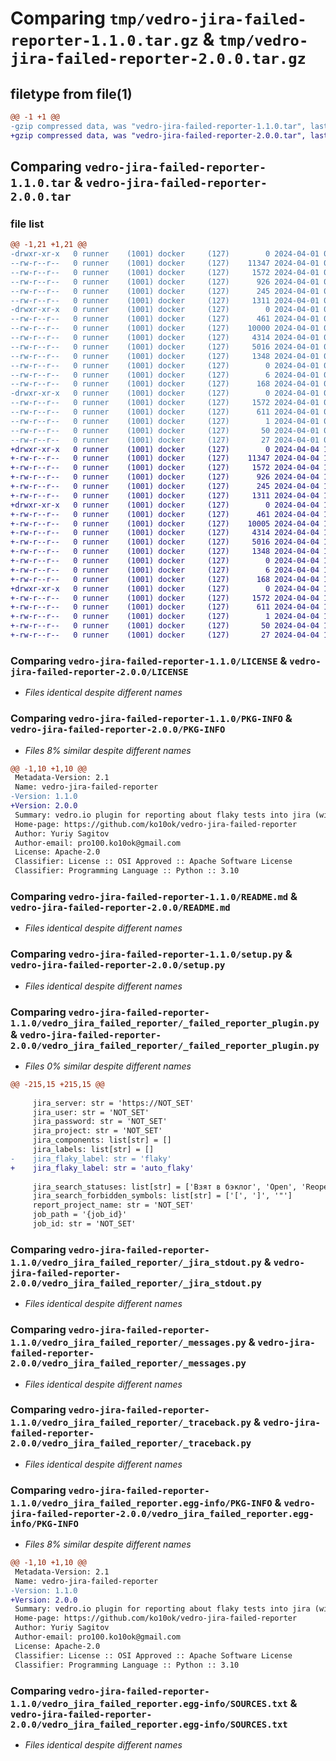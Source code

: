 # Comparing `tmp/vedro-jira-failed-reporter-1.1.0.tar.gz` & `tmp/vedro-jira-failed-reporter-2.0.0.tar.gz`

## filetype from file(1)

```diff
@@ -1 +1 @@
-gzip compressed data, was "vedro-jira-failed-reporter-1.1.0.tar", last modified: Mon Apr  1 03:41:36 2024, max compression
+gzip compressed data, was "vedro-jira-failed-reporter-2.0.0.tar", last modified: Thu Apr  4 15:46:30 2024, max compression
```

## Comparing `vedro-jira-failed-reporter-1.1.0.tar` & `vedro-jira-failed-reporter-2.0.0.tar`

### file list

```diff
@@ -1,21 +1,21 @@
-drwxr-xr-x   0 runner    (1001) docker     (127)        0 2024-04-01 03:41:36.834245 vedro-jira-failed-reporter-1.1.0/
--rw-r--r--   0 runner    (1001) docker     (127)    11347 2024-04-01 03:41:27.000000 vedro-jira-failed-reporter-1.1.0/LICENSE
--rw-r--r--   0 runner    (1001) docker     (127)     1572 2024-04-01 03:41:36.834245 vedro-jira-failed-reporter-1.1.0/PKG-INFO
--rw-r--r--   0 runner    (1001) docker     (127)      926 2024-04-01 03:41:27.000000 vedro-jira-failed-reporter-1.1.0/README.md
--rw-r--r--   0 runner    (1001) docker     (127)      245 2024-04-01 03:41:36.834245 vedro-jira-failed-reporter-1.1.0/setup.cfg
--rw-r--r--   0 runner    (1001) docker     (127)     1311 2024-04-01 03:41:27.000000 vedro-jira-failed-reporter-1.1.0/setup.py
-drwxr-xr-x   0 runner    (1001) docker     (127)        0 2024-04-01 03:41:36.834245 vedro-jira-failed-reporter-1.1.0/vedro_jira_failed_reporter/
--rw-r--r--   0 runner    (1001) docker     (127)      461 2024-04-01 03:41:27.000000 vedro-jira-failed-reporter-1.1.0/vedro_jira_failed_reporter/__init__.py
--rw-r--r--   0 runner    (1001) docker     (127)    10000 2024-04-01 03:41:27.000000 vedro-jira-failed-reporter-1.1.0/vedro_jira_failed_reporter/_failed_reporter_plugin.py
--rw-r--r--   0 runner    (1001) docker     (127)     4314 2024-04-01 03:41:27.000000 vedro-jira-failed-reporter-1.1.0/vedro_jira_failed_reporter/_jira_stdout.py
--rw-r--r--   0 runner    (1001) docker     (127)     5016 2024-04-01 03:41:27.000000 vedro-jira-failed-reporter-1.1.0/vedro_jira_failed_reporter/_messages.py
--rw-r--r--   0 runner    (1001) docker     (127)     1348 2024-04-01 03:41:27.000000 vedro-jira-failed-reporter-1.1.0/vedro_jira_failed_reporter/_traceback.py
--rw-r--r--   0 runner    (1001) docker     (127)        0 2024-04-01 03:41:27.000000 vedro-jira-failed-reporter-1.1.0/vedro_jira_failed_reporter/py.typed
--rw-r--r--   0 runner    (1001) docker     (127)        6 2024-04-01 03:41:27.000000 vedro-jira-failed-reporter-1.1.0/vedro_jira_failed_reporter/version
--rw-r--r--   0 runner    (1001) docker     (127)      168 2024-04-01 03:41:27.000000 vedro-jira-failed-reporter-1.1.0/vedro_jira_failed_reporter/version.py
-drwxr-xr-x   0 runner    (1001) docker     (127)        0 2024-04-01 03:41:36.834245 vedro-jira-failed-reporter-1.1.0/vedro_jira_failed_reporter.egg-info/
--rw-r--r--   0 runner    (1001) docker     (127)     1572 2024-04-01 03:41:36.000000 vedro-jira-failed-reporter-1.1.0/vedro_jira_failed_reporter.egg-info/PKG-INFO
--rw-r--r--   0 runner    (1001) docker     (127)      611 2024-04-01 03:41:36.000000 vedro-jira-failed-reporter-1.1.0/vedro_jira_failed_reporter.egg-info/SOURCES.txt
--rw-r--r--   0 runner    (1001) docker     (127)        1 2024-04-01 03:41:36.000000 vedro-jira-failed-reporter-1.1.0/vedro_jira_failed_reporter.egg-info/dependency_links.txt
--rw-r--r--   0 runner    (1001) docker     (127)       50 2024-04-01 03:41:36.000000 vedro-jira-failed-reporter-1.1.0/vedro_jira_failed_reporter.egg-info/requires.txt
--rw-r--r--   0 runner    (1001) docker     (127)       27 2024-04-01 03:41:36.000000 vedro-jira-failed-reporter-1.1.0/vedro_jira_failed_reporter.egg-info/top_level.txt
+drwxr-xr-x   0 runner    (1001) docker     (127)        0 2024-04-04 15:46:30.814412 vedro-jira-failed-reporter-2.0.0/
+-rw-r--r--   0 runner    (1001) docker     (127)    11347 2024-04-04 15:46:19.000000 vedro-jira-failed-reporter-2.0.0/LICENSE
+-rw-r--r--   0 runner    (1001) docker     (127)     1572 2024-04-04 15:46:30.814412 vedro-jira-failed-reporter-2.0.0/PKG-INFO
+-rw-r--r--   0 runner    (1001) docker     (127)      926 2024-04-04 15:46:19.000000 vedro-jira-failed-reporter-2.0.0/README.md
+-rw-r--r--   0 runner    (1001) docker     (127)      245 2024-04-04 15:46:30.814412 vedro-jira-failed-reporter-2.0.0/setup.cfg
+-rw-r--r--   0 runner    (1001) docker     (127)     1311 2024-04-04 15:46:19.000000 vedro-jira-failed-reporter-2.0.0/setup.py
+drwxr-xr-x   0 runner    (1001) docker     (127)        0 2024-04-04 15:46:30.814412 vedro-jira-failed-reporter-2.0.0/vedro_jira_failed_reporter/
+-rw-r--r--   0 runner    (1001) docker     (127)      461 2024-04-04 15:46:19.000000 vedro-jira-failed-reporter-2.0.0/vedro_jira_failed_reporter/__init__.py
+-rw-r--r--   0 runner    (1001) docker     (127)    10005 2024-04-04 15:46:19.000000 vedro-jira-failed-reporter-2.0.0/vedro_jira_failed_reporter/_failed_reporter_plugin.py
+-rw-r--r--   0 runner    (1001) docker     (127)     4314 2024-04-04 15:46:19.000000 vedro-jira-failed-reporter-2.0.0/vedro_jira_failed_reporter/_jira_stdout.py
+-rw-r--r--   0 runner    (1001) docker     (127)     5016 2024-04-04 15:46:19.000000 vedro-jira-failed-reporter-2.0.0/vedro_jira_failed_reporter/_messages.py
+-rw-r--r--   0 runner    (1001) docker     (127)     1348 2024-04-04 15:46:19.000000 vedro-jira-failed-reporter-2.0.0/vedro_jira_failed_reporter/_traceback.py
+-rw-r--r--   0 runner    (1001) docker     (127)        0 2024-04-04 15:46:19.000000 vedro-jira-failed-reporter-2.0.0/vedro_jira_failed_reporter/py.typed
+-rw-r--r--   0 runner    (1001) docker     (127)        6 2024-04-04 15:46:19.000000 vedro-jira-failed-reporter-2.0.0/vedro_jira_failed_reporter/version
+-rw-r--r--   0 runner    (1001) docker     (127)      168 2024-04-04 15:46:19.000000 vedro-jira-failed-reporter-2.0.0/vedro_jira_failed_reporter/version.py
+drwxr-xr-x   0 runner    (1001) docker     (127)        0 2024-04-04 15:46:30.814412 vedro-jira-failed-reporter-2.0.0/vedro_jira_failed_reporter.egg-info/
+-rw-r--r--   0 runner    (1001) docker     (127)     1572 2024-04-04 15:46:30.000000 vedro-jira-failed-reporter-2.0.0/vedro_jira_failed_reporter.egg-info/PKG-INFO
+-rw-r--r--   0 runner    (1001) docker     (127)      611 2024-04-04 15:46:30.000000 vedro-jira-failed-reporter-2.0.0/vedro_jira_failed_reporter.egg-info/SOURCES.txt
+-rw-r--r--   0 runner    (1001) docker     (127)        1 2024-04-04 15:46:30.000000 vedro-jira-failed-reporter-2.0.0/vedro_jira_failed_reporter.egg-info/dependency_links.txt
+-rw-r--r--   0 runner    (1001) docker     (127)       50 2024-04-04 15:46:30.000000 vedro-jira-failed-reporter-2.0.0/vedro_jira_failed_reporter.egg-info/requires.txt
+-rw-r--r--   0 runner    (1001) docker     (127)       27 2024-04-04 15:46:30.000000 vedro-jira-failed-reporter-2.0.0/vedro_jira_failed_reporter.egg-info/top_level.txt
```

### Comparing `vedro-jira-failed-reporter-1.1.0/LICENSE` & `vedro-jira-failed-reporter-2.0.0/LICENSE`

 * *Files identical despite different names*

### Comparing `vedro-jira-failed-reporter-1.1.0/PKG-INFO` & `vedro-jira-failed-reporter-2.0.0/PKG-INFO`

 * *Files 8% similar despite different names*

```diff
@@ -1,10 +1,10 @@
 Metadata-Version: 2.1
 Name: vedro-jira-failed-reporter
-Version: 1.1.0
+Version: 2.0.0
 Summary: vedro.io plugin for reporting about flaky tests into jira (with plugin enabled in flaky check runs)
 Home-page: https://github.com/ko10ok/vedro-jira-failed-reporter
 Author: Yuriy Sagitov
 Author-email: pro100.ko10ok@gmail.com
 License: Apache-2.0
 Classifier: License :: OSI Approved :: Apache Software License
 Classifier: Programming Language :: Python :: 3.10
```

### Comparing `vedro-jira-failed-reporter-1.1.0/README.md` & `vedro-jira-failed-reporter-2.0.0/README.md`

 * *Files identical despite different names*

### Comparing `vedro-jira-failed-reporter-1.1.0/setup.py` & `vedro-jira-failed-reporter-2.0.0/setup.py`

 * *Files identical despite different names*

### Comparing `vedro-jira-failed-reporter-1.1.0/vedro_jira_failed_reporter/_failed_reporter_plugin.py` & `vedro-jira-failed-reporter-2.0.0/vedro_jira_failed_reporter/_failed_reporter_plugin.py`

 * *Files 0% similar despite different names*

```diff
@@ -215,15 +215,15 @@
 
     jira_server: str = 'https://NOT_SET'
     jira_user: str = 'NOT_SET'
     jira_password: str = 'NOT_SET'
     jira_project: str = 'NOT_SET'
     jira_components: list[str] = []
     jira_labels: list[str] = []
-    jira_flaky_label: str = 'flaky'
+    jira_flaky_label: str = 'auto_flaky'
 
     jira_search_statuses: list[str] = ['Взят в бэклог', 'Open', 'Reopened', 'In Progress']
     jira_search_forbidden_symbols: list[str] = ['[', ']', '"']
     report_project_name: str = 'NOT_SET'
     job_path = '{job_id}'
     job_id: str = 'NOT_SET'
```

### Comparing `vedro-jira-failed-reporter-1.1.0/vedro_jira_failed_reporter/_jira_stdout.py` & `vedro-jira-failed-reporter-2.0.0/vedro_jira_failed_reporter/_jira_stdout.py`

 * *Files identical despite different names*

### Comparing `vedro-jira-failed-reporter-1.1.0/vedro_jira_failed_reporter/_messages.py` & `vedro-jira-failed-reporter-2.0.0/vedro_jira_failed_reporter/_messages.py`

 * *Files identical despite different names*

### Comparing `vedro-jira-failed-reporter-1.1.0/vedro_jira_failed_reporter/_traceback.py` & `vedro-jira-failed-reporter-2.0.0/vedro_jira_failed_reporter/_traceback.py`

 * *Files identical despite different names*

### Comparing `vedro-jira-failed-reporter-1.1.0/vedro_jira_failed_reporter.egg-info/PKG-INFO` & `vedro-jira-failed-reporter-2.0.0/vedro_jira_failed_reporter.egg-info/PKG-INFO`

 * *Files 8% similar despite different names*

```diff
@@ -1,10 +1,10 @@
 Metadata-Version: 2.1
 Name: vedro-jira-failed-reporter
-Version: 1.1.0
+Version: 2.0.0
 Summary: vedro.io plugin for reporting about flaky tests into jira (with plugin enabled in flaky check runs)
 Home-page: https://github.com/ko10ok/vedro-jira-failed-reporter
 Author: Yuriy Sagitov
 Author-email: pro100.ko10ok@gmail.com
 License: Apache-2.0
 Classifier: License :: OSI Approved :: Apache Software License
 Classifier: Programming Language :: Python :: 3.10
```

### Comparing `vedro-jira-failed-reporter-1.1.0/vedro_jira_failed_reporter.egg-info/SOURCES.txt` & `vedro-jira-failed-reporter-2.0.0/vedro_jira_failed_reporter.egg-info/SOURCES.txt`

 * *Files identical despite different names*

